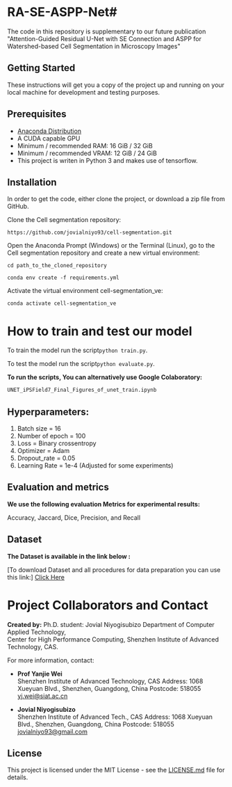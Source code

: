 # RA-SE-ASPP-Net#

The code in this repository is supplementary to our future publication "Attention-Guided Residual U-Net with SE Connection and ASPP for Watershed-based Cell Segmentation in Microscopy Images" 

## Getting Started

These instructions will get you a copy of the project up and running on your local machine for development and testing purposes. 

## Prerequisites
* [Anaconda Distribution](https://www.anaconda.com/products/individual)
* A CUDA capable GPU
* Minimum / recommended RAM: 16 GiB / 32 GiB
* Minimum / recommended VRAM: 12 GiB / 24 GiB
* This project is writen in Python 3 and makes use of tensorflow. 

## Installation
In order to get the code, either clone the project, or download a zip file from GitHub.

Clone the Cell segmentation repository:
```
https://github.com/jovialniyo93/cell-segmentation.git
```
Open the Anaconda Prompt (Windows) or the Terminal (Linux), go to the Cell segmentation repository and create a new virtual environment:
```
cd path_to_the_cloned_repository
```
```
conda env create -f requirements.yml
```
Activate the virtual environment cell-segmentation_ve:
```
conda activate cell-segmentation_ve
```

# How to train and test our model

To train the model run the script```python train.py```.

To test the model run the script```python evaluate.py```.
<br/>

**To run the scripts, You can alternatively use Google Colaboratory:**

```python
UNET_iPSField7_Final_Figures_of_unet_train.ipynb
```



## Hyperparameters:
 
 <ol>
  <li>Batch size = 16</li> 
  <li>Number of epoch = 100</li>
  <li>Loss = Binary crossentropy</li>
  <li>Optimizer = Adam</li>
  <li>Dropout_rate =  0.05</li>
  <li>Learning Rate = 1e-4 (Adjusted for some experiments)</li>
</ol>

## Evaluation and metrics

**We use the following evaluation Metrics for experimental results:**

Accuracy, Jaccard, Dice, Precision, and Recall


## Dataset

**The Dataset is available in the link below :**

[To download Dataset and all procedures for data preparation you can use this link:] [Click Here](https://github.com/jovialniyo93/cell-detection-and-tracking)	


# Project Collaborators and Contact

**Created by:** Ph.D. student: Jovial Niyogisubizo 
Department of Computer Applied Technology,  
Center for High Performance Computing, Shenzhen Institute of Advanced Technology, CAS. 

For more information, contact:

* **Prof Yanjie Wei**  
Shenzhen Institute of Advanced Technology, CAS 
Address: 1068 Xueyuan Blvd., Shenzhen, Guangdong, China
Postcode: 518055
yj.wei@siat.ac.cn


* **Jovial Niyogisubizo**  
Shenzhen Institute of Advanced Tech., CAS 
Address: 1068 Xueyuan Blvd., Shenzhen, Guangdong, China
Postcode: 518055
jovialniyo93@gmail.com

## License ##
This project is licensed under the MIT License - see the [LICENSE.md](LICENSE.md) file for details.
